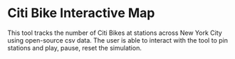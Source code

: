 # Citi Bike Interactive Map
This tool tracks the number of Citi Bikes at stations across New York City using open-source csv data. The user is able to interact with the tool to pin stations and play, pause, reset the simulation.
